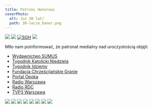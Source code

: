 ```yaml
---
title: Patroni Honorowi
coverPhoto:
  alt: Już 30 lat!
  path: 30-lecie_baner.png
---
```

<a href="https://www.pw.edu.pl/" id="pw" target="_blank" ><img src="/Strona/30-lecie/Patroni-i-sponsorzy/pw.png" class="patronH" /></a>
<a href="https://www.mazovia.pl/" id="mazowsze" target="_blank" ><img src="/Strona/30-lecie/Patroni-i-sponsorzy/mazowsze.jpg" class="patronH" /></a>
<a href="http://www.sgh.waw.pl/pl/Strony/default.aspx" id="sgh" target="_blank" ><img src="/Strona/30-lecie/Patroni-i-sponsorzy/SGHlogotypPL.png" alt="SGH" class="patronH" /></a>
<a href="http://www.mkidn.gov.pl/" id="mkidn" target="_blank" ><img src="/Strona/30-lecie/Patroni-i-sponsorzy/mkidn.png" class="patronH" /></a>


Miło nam poinformować, że patronat medialny nad uroczystością objęli:

* [Wydawnictwo SUMUS](https://www.sumuswydawnictwo.pl/)
* [Tygodnik Katolicki Niedziela](http://niedziela.pl/)
* [Tygodnik Idziemy](http://idziemy.pl/)
* [Fundacja Chrześcijańskie Granie](https://fundacja.chrzescijanskiegranie.pl)
* [Portal Opoka](https://opoka.org.pl)
* [Radio Warszawa](https://radiowarszawa.com.pl)
* [Radio RDC](https://www.rdc.pl/)
* [TVP3 Warszawa](https://warszawa.tvp.pl/)


<!--<a href="https://www.sumuswydawnictwo.pl/" class="patrolink"></a>-->
<img src="/Strona/30-lecie/Patroni-i-sponsorzy/SUMUS_logo.png" id="sumus" />
<img src="/Strona/30-lecie/Patroni-i-sponsorzy/Niedziela_logo2.jpg" id="niedziela" />
<img src="/Strona/30-lecie/Patroni-i-sponsorzy/Idziemy_logo.png" id="idziemy" />
<img src="/Strona/30-lecie/Patroni-i-sponsorzy/Chrześcijańskie_granie_logo.jpg" id="chrzescijanskiegranie" />
<img src="/Strona/30-lecie/Patroni-i-sponsorzy/Opoka_logo.jpg" id="opoka" />
<img src="/Strona/30-lecie/Patroni-i-sponsorzy/Radio_Warszawa_logo.png" id="radiowarszawa" />
<img src="/Strona/30-lecie/Patroni-i-sponsorzy/LOGO_RDC.jpg" class="patron" />
<img src="/Strona/30-lecie/Patroni-i-sponsorzy/Tvp3warszawa2016.jpg" id="tvp" />